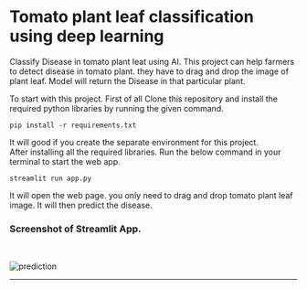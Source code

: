 # Tomato plant leaf classification using deep learning
 Classify Disease in tomato plant leat using AI. This project can help farmers to detect disease in tomato plant.
they have to drag and drop the image of plant leaf. Model will return the Disease in that particular plant.

To start with this project. First of all Clone this repository and install the required python libraries by running the given command.

```
pip install -r requirements.txt
```
It will good if you create the separate environment for this project.
</br> 
After installing all the required libraries. Run the below command in your terminal  to start the web app.
```
streamlit run app.py
```

It will open the web page. you only need to drag and drop tomato plant leaf image. It will then predict the disease.

### Screenshot of Streamlit App.
</br>

![prediction](https://user-images.githubusercontent.com/100796728/223178440-51de086e-2c6b-487f-b97c-c66f5066692b.png)

----

